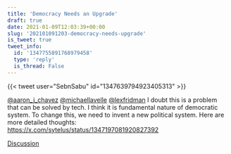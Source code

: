 ```yaml
---
title: 'Democracy Needs an Upgrade'
draft: true
date: 2021-01-09T12:03:39+00:00
slug: '202101091203-democracy-needs-upgrade'
is_tweet: true
tweet_info:
  id: '1347755891768979458'
  type: 'reply'
  is_thread: False
---
```




{{< tweet user="SebnSabu" id="1347639794923405313" >}}

[@aaron_j_chavez](https://x.com/aaron_j_chavez) [@michaellavelle](https://x.com/michaellavelle) [@lexfridman](https://x.com/lexfridman) I doubt this is a problem that can be solved by tech. I think it is fundamental nature of democratic system. To change this, we need to invent a new political system. Here are more detailed thoughts: <https://x.com/sytelus/status/1347197081920827392>

[Discussion](https://x.com/sytelus/status/1347755891768979458)
